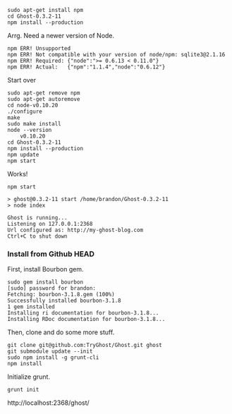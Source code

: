     sudo apt-get install npm
    cd Ghost-0.3.2-11 
    npm install --production


Arrg. Need a newer version of Node.

    npm ERR! Unsupported
    npm ERR! Not compatible with your version of node/npm: sqlite3@2.1.16
    npm ERR! Required: {"node":">= 0.6.13 < 0.11.0"}
    npm ERR! Actual:   {"npm":"1.1.4","node":"0.6.12"}

Start over

    sudo apt-get remove npm
    sudo apt-get autoremove
    cd node-v0.10.20
    ./configure
    make
    sudo make install
    node --version
        v0.10.20
    cd Ghost-0.3.2-11 
    npm install --production
    npm update
    npm start

Works!

    npm start               
    
    > ghost@0.3.2-11 start /home/brandon/Ghost-0.3.2-11
    > node index
    
    Ghost is running... 
    Listening on 127.0.0.1:2368 
    Url configured as: http://my-ghost-blog.com 
    Ctrl+C to shut down

### Install from Github HEAD ###

First, install Bourbon gem.

    sudo gem install bourbon
    [sudo] password for brandon: 
    Fetching: bourbon-3.1.8.gem (100%)
    Successfully installed bourbon-3.1.8
    1 gem installed
    Installing ri documentation for bourbon-3.1.8...
    Installing RDoc documentation for bourbon-3.1.8...


Then, clone and do some more stuff.

    git clone git@github.com:TryGhost/Ghost.git ghost
    git submodule update --init
    sudo npm install -g grunt-cli
    npm install

Initialize grunt.


    grunt init


http://localhost:2368/ghost/
